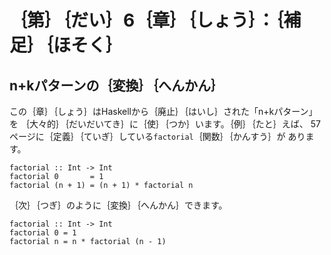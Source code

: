 ｛第｝｛だい｝6｛章｝｛しょう｝：｛補足｝｛ほそく｝
===================================================

n+kパターンの｛変換｝｛へんかん｝
---------------------------------

この｛章｝｛しょう｝はHaskellから｛廃止｝｛はいし｝された「n+kパターン」を
｛大々的｝｛だいだいてき｝に｛使｝｛つか｝います。｛例｝｛たと｝えば、
57ページに｛定義｝｛ていぎ｝している`factorial`｛関数｝｛かんすう｝が
あります。

    factorial :: Int -> Int
    factorial 0       = 1
    factorial (n + 1) = (n + 1) * factorial n

｛次｝｛つぎ｝のように｛変換｝｛へんかん｝できます。

    factorial :: Int -> Int
    factorial 0 = 1
    factorial n = n * factorial (n - 1)
